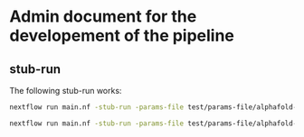 # Admin document for the developement of the pipeline

## stub-run

The following stub-run works:

```bash
nextflow run main.nf -stub-run -params-file test/params-file/alphafold-monomer.json -profile singularity
```


```bash
nextflow run main.nf -stub-run -params-file test/params-file/alphafold-multimer.json -profile singularity
```

